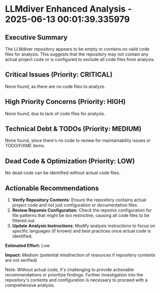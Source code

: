 # LLMdiver Enhanced Analysis - 2025-06-13 00:01:39.335979

## Executive Summary
The LLMdiver repository appears to be empty or contains no valid code files for analysis. This suggests that the repository may not contain any actual project code or is configured to exclude all code files from analysis.

## Critical Issues (Priority: CRITICAL)
None found, as there are no code files to analyze.

## High Priority Concerns (Priority: HIGH)
None found, due to lack of code files for analysis.

## Technical Debt & TODOs (Priority: MEDIUM)
None found, since there's no code to review for maintainability issues or TODO/FIXME items.

## Dead Code & Optimization (Priority: LOW)
No dead code can be identified without actual code files.

## Actionable Recommendations
1. **Verify Repository Contents**: Ensure the repository contains actual project code and not just configuration or documentation files.
2. **Review Repomix Configuration**: Check the repomix configuration for file patterns that might be too restrictive, causing all code files to be filtered out.
3. **Update Analysis Instructions**: Modify analysis instructions to focus on specific languages (if known) and best practices once actual code is identified.

**Estimated Effort:** Low

**Impact:** Medium (potential misdirection of resources if repository contents are not verified)

Note: Without actual code, it's challenging to provide actionable recommendations or prioritize findings. Further investigation into the repository's contents and configuration is necessary to proceed with a comprehensive analysis.